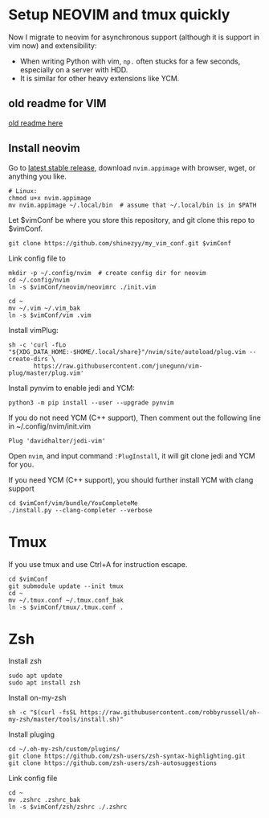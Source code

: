 # Setup NEOVIM and tmux quickly

Now I migrate to neovim for asynchronous support (although it is support in vim now) and extensibility:
- When writing Python with vim, `np.` often stucks for a few seconds, especially on a server with HDD.
- It is similar for other heavy extensions like YCM.

## old readme for VIM
[old readme here](old_README.md)

## Install neovim

Go to [latest stable release](https://github.com/neovim/neovim/releases/latest),
download `nvim.appimage` with browser, wget, or anything you like.
``` shell
# Linux:
chmod u+x nvim.appimage
mv nvim.appimage ~/.local/bin  # assume that ~/.local/bin is in $PATH
```

Let $vimConf be where you store this repository, and git clone this repo to
$vimConf.
``` shell
git clone https://github.com/shinezyy/my_vim_conf.git $vimConf
```

Link config file to
``` shell
mkdir -p ~/.config/nvim  # create config dir for neovim
cd ~/.config/nvim
ln -s $vimConf/neovim/neovimrc ./init.vim

cd ~
mv ~/.vim ~/.vim_bak
ln -s $vimConf/vim .vim
```

Install vimPlug:
``` shell
sh -c 'curl -fLo "${XDG_DATA_HOME:-$HOME/.local/share}"/nvim/site/autoload/plug.vim --create-dirs \
       https://raw.githubusercontent.com/junegunn/vim-plug/master/plug.vim'
```

Install pynvim to enable jedi and YCM:
``` shell
python3 -m pip install --user --upgrade pynvim
```


If you do not need YCM (C++ support),
Then comment out the following line in ~/.config/nvim/init.vim
```
Plug 'davidhalter/jedi-vim'
```

Open `nvim`, and input command `:PlugInstall`, it will git clone jedi and YCM for you.

If you need YCM (C++ support), you should further install YCM with clang support
``` shell
cd $vimConf/vim/bundle/YouCompleteMe
./install.py --clang-completer --verbose
```

# Tmux

If you use tmux and use Ctrl+A for instruction escape.

```
cd $vimConf
git submodule update --init tmux
cd ~
mv ~/.tmux.conf ~/.tmux.conf_bak
ln -s $vimConf/tmux/.tmux.conf .
```

# Zsh
Install zsh
```
sudo apt update
sudo apt install zsh
```

Install on-my-zsh
```
sh -c "$(curl -fsSL https://raw.githubusercontent.com/robbyrussell/oh-my-zsh/master/tools/install.sh)"
```

Install pluging
```
cd ~/.oh-my-zsh/custom/plugins/
git clone https://github.com/zsh-users/zsh-syntax-highlighting.git
git clone https://github.com/zsh-users/zsh-autosuggestions
```

Link config file
```
cd ~
mv .zshrc .zshrc_bak
ln -s $vimConf/zsh/zshrc ./.zshrc
```
